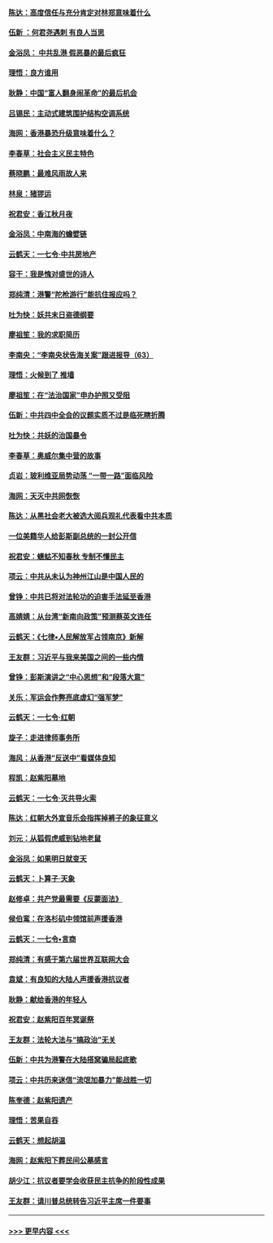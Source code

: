 #### [陈达：高度信任与充分肯定对林郑意味着什么](../pages/nsc993/n11641441.md?t=11082301) 
#### [伍新 ：何君尧遇刺 有良人当思](../pages/nsc993/n11641503.md?t=11082301) 
#### [金浴凤： 中共乱港  假恶暴的最后疯狂](../pages/nsc993/n11641495.md?t=11082301) 
#### [理悟：良方谁用](../pages/nsc993/n11641463.md?t=11082301) 
#### [耿静：中国“富人翻身闹革命”的最后机会](../pages/nsc993/n11640655.md?t=11082301) 
#### [吕锡民：主动式建筑围护结构空调系统](../pages/nsc993/n11640168.md?t=11082301) 
#### [海网：香港暴恐升级意味着什么？](../pages/nsc993/n11635904.md?t=11082301) 
#### [李春草：社会主义民主特色](../pages/nsc993/n11634657.md?t=11082301) 
#### [蔡晓鹏：最难风雨故人来](../pages/nsc993/n11633145.md?t=11082301) 
#### [林泉：猪猡运](../pages/nsc993/n11631469.md?t=11082301) 
#### [祝君安：香江秋月夜](../pages/nsc993/n11631440.md?t=11082301) 
#### [金浴凤：中南海的蟾嬖链](../pages/nsc993/n11631290.md?t=11082301) 
#### [云鹤天：一七令·中共房地产](../pages/nsc993/n11630084.md?t=11082301) 
#### [容干：我是愧对盛世的诗人](../pages/nsc993/n11630059.md?t=11082301) 
#### [郑纯清：港警“陀枪游行”能抗住报应吗？](../pages/nsc993/n11629999.md?t=11082301) 
#### [吐为快：妖共末日盗德纲要](../pages/nsc993/n11628610.md?t=11082301) 
#### [廖祖笙：我的求职简历](../pages/nsc993/n11628492.md?t=11082301) 
#### [李南央：“李南央状告海关案”跟进报导（63）](../pages/nsc993/n11627039.md?t=11082301) 
#### [理悟：火候到了 推墙](../pages/nsc993/n11626917.md?t=11082301) 
#### [廖祖笙：在“法治国家”申办护照又受阻](../pages/nsc993/n11626500.md?t=11082301) 
#### [伍新：中共四中全会的议题实质不过是临死瞎折腾](../pages/nsc993/n11621774.md?t=11082301) 
#### [吐为快：共妖的治国暴令](../pages/nsc993/n11621401.md?t=11082301) 
#### [李春草：奥威尔集中营的故事](../pages/nsc993/n11621373.md?t=11082301) 
#### [贞岩：玻利维亚局势动荡 “一带一路”面临风险](../pages/nsc993/n11619480.md?t=11082301) 
#### [海网：天灭中共网恢恢](../pages/nsc993/n11618261.md?t=11082301) 
#### [陈达：从黑社会老大被选大阅兵观礼代表看中共本质](../pages/nsc993/n11618229.md?t=11082301) 
#### [一位美籍华人给彭斯副总统的一封公开信](../pages/nsc993/n11616906.md?t=11082301) 
#### [祝君安：蟪蛄不知春秋  专制不懂民主](../pages/nsc993/n11616882.md?t=11082301) 
#### [项云：中共从未认为神州江山是中国人民的](../pages/nsc993/n11616763.md?t=11082301) 
#### [曾铮：中共已将对法轮功的迫害手法延至香港](../pages/nsc993/n11616561.md?t=11082301) 
#### [高婧婧：从台湾“新南向政策”预测蔡英文连任](../pages/nsc993/n11616518.md?t=11082301) 
#### [云鹤天：《七律▪人民解放军占领南京》新解](../pages/nsc993/n11616490.md?t=11082301) 
#### [王友群：习近平与我来美国之间的一些内情](../pages/nsc993/n11615052.md?t=11082301) 
#### [曾铮：彭斯演讲之“中心思想”和“段落大意”](../pages/nsc993/n11615020.md?t=11082301) 
#### [关乐：军运会作弊亮底虚幻“强军梦”](../pages/nsc993/n11615008.md?t=11082301) 
#### [云鹤天：一七令‧红朝](../pages/nsc993/n11615000.md?t=11082301) 
#### [旋子：走进律师事务所](../pages/nsc993/n11614894.md?t=11082301) 
#### [海风：从香港“反送中”看媒体良知](../pages/nsc993/n11614480.md?t=11082301) 
#### [程凯：赵紫阳墓地](../pages/nsc993/n11614464.md?t=11082301) 
#### [云鹤天：一七令‧灭共导火索](../pages/nsc993/n11613471.md?t=11082301) 
#### [陈达：红朝大外宣音乐会指挥掉裤子的象征意义](../pages/nsc993/n11613456.md?t=11082301) 
#### [刘元：从狐假虎威到钻地老鼠](../pages/nsc993/n11612832.md?t=11082301) 
#### [金浴凤：如果明日就变天](../pages/nsc993/n11611135.md?t=11082301) 
#### [云鹤天：卜算子‧天象](../pages/nsc993/n11609023.md?t=11082301) 
#### [赵修卓：共产党最需要《反蒙面法》](../pages/nsc993/n11608006.md?t=11082301) 
#### [侯伯鸾：在洛杉矶中领馆前声援香港](../pages/nsc993/n11607802.md?t=11082301) 
#### [云鹤天：一七令•言商](../pages/nsc993/n11606248.md?t=11082301) 
#### [郑纯清：有感于第六届世界互联网大会](../pages/nsc993/n11604718.md?t=11082301) 
#### [袁斌：有良知的大陆人声援香港抗议者](../pages/nsc993/n11603673.md?t=11082301) 
#### [耿静：献给香港的年轻人](../pages/nsc993/n11602462.md?t=11082301) 
#### [祝君安：赵紫阳百年冥诞祭](../pages/nsc993/n11601386.md?t=11082301) 
#### [王友群：法轮大法与“搞政治”无关](../pages/nsc993/n11601658.md?t=11082301) 
#### [伍新：中共为港警在大陆搭窝骗局起底歌](../pages/nsc993/n11601536.md?t=11082301) 
#### [项云：中共历来迷信“流氓加暴力”能战胜一切](../pages/nsc993/n11601496.md?t=11082301) 
#### [陈奎德：赵紫阳遗产](../pages/nsc993/n11601444.md?t=11082301) 
#### [理悟：苦果自吞](../pages/nsc993/n11601385.md?t=11082301) 
#### [云鹤天：想起胡温](../pages/nsc993/n11600033.md?t=11082301) 
#### [海网：赵紫阳下葬民间公墓感言](../pages/nsc993/n11600021.md?t=11082301) 
#### [胡少江：抗议者要学会收获民主抗争的阶段性成果](../pages/nsc993/n11599626.md?t=11082301) 
#### [王友群：请川普总统转告习近平主席一件要事](../pages/nsc993/n11599533.md?t=11082301) 

----
#### [ >>> 更早内容 <<< ](../indexes/nsc993-earlier.md)
